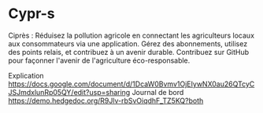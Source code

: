 # Cypr-s
Ciprès : Réduisez la pollution agricole en connectant les agriculteurs locaux aux consommateurs via une application. Gérez des abonnements, utilisez des points relais, et contribuez à un avenir durable. Contribuez sur GitHub pour façonner l'avenir de l'agriculture éco-responsable.

Explication
https://docs.google.com/document/d/1DcaW0Bvmv1OjEIywNX0au26QTcyCJSJmdxlunRp05QY/edit?usp=sharing
Journal de bord
https://demo.hedgedoc.org/R9Jlv-rbSvOiqdhF_TZ5KQ?both
